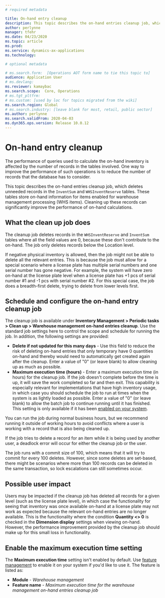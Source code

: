 ```yaml
---
# required metadata

title: On-hand entry cleanup
description: This topic describes the on-hand entries cleanup job, which helps improve system performance by identifying and deleting related, but unneeded, records.
author: perlynne
manager: tfehr
ms.date: 04/23/2020
ms.topic: article
ms.prod: 
ms.service: dynamics-ax-applications
ms.technology: 

# optional metadata

# ms.search.form:  [Operations AOT form name to tie this topic to]
audience: Application User
# ms.devlang: 
ms.reviewer: kamaybac
ms.search.scope:  Core, Operations
# ms.tgt_pltfrm: 
# ms.custom: [used by loc for topics migrated from the wiki]
ms.search.region: Global
# ms.search.industry: [leave blank for most, retail, public sector]
ms.author: perlynne
ms.search.validFrom: 2020-04-03
ms.dyn365.ops.version: Release 10.0.12
---
```


# On-hand entry cleanup

The performance of queries used to calculate the on-hand inventory is affected by the number of records in the tables involved. One way to improve the performance of such operations is to reduce the number of records that the database has to consider.

This topic describes the on-hand entries cleanup job, which deletes unneeded records in the `InventSum` and `WHSInventReserve` tables. These tables store on-hand information for items enabled for warehouse management processing (WHS items). Cleaning up these records can significantly improve the performance of on-hand calculations.

## What the clean up job does

The cleanup job deletes records in the `WHSInventReserve` and `InventSum` tables where all the field values are 0, because these don't contribute to the on-hand. The job only deletes records below the Location level.

If negative physical inventory is allowed, then the job might not be able to delete all the relevant entries. This is because the job must allow for a special scenario where a license plate has multiple serial numbers and one serial number has gone negative. For example, the system will have zero on-hand at the license plate level when a license plate has +1 pcs of serial number #1 and -1 pcs with serial number #2. For this special case, the job does a breadth-first delete, trying to delete from lower levels first.

## Schedule and configure the on-hand entry cleanup job

The cleanup job is available under **Inventory Management > Periodic tasks > Clean up > Warehouse management on-hand entries cleanup**. Use the standard job settings here to control the scope and schedule for running the job. In addition, the following settings are provided:

- **Delete if not updated for this many days** - Use this field to reduce the risk of deleting on-hand entries that only temporary have 0 quantities on-hand and thereby would need to automatically get created again after the cleanup. Enter a value of "0" (or leave blank) to allow cleaning up as much as possible.
- **Maximum execution time (hours)** - Enter a maximum execution time (in hours) for the cleanup job. If the job doesn't complete before the time is up, it will save the work completed so far and then exit. This capability is especially relevant for implementations that have high inventory usage, in which case you should schedule the job to run at times when the system is as lightly loaded as possible. Enter a value of "0" (or leave blank) to allow the batch job to continue running until it has finished. This setting is only available if it has been [enabled on your system](#max-execution-time).

You can run the job during normal business hours, but we recommend running it outside of working hours to avoid conflicts where a user is working with a record that is also being cleaned up.

If the job tries to delete a record for an item while it is being used by another user, a deadlock error will occur for either the cleanup job or the user.

The job runs with a commit size of 100, which means that it will try to commit for every 100 deletes. However, since some deletes are set-based, there might be scenarios where more than 100 records can be deleted in the same transaction, so  lock escalations can still sometimes occur.

## Possible user impact

Users may be impacted if the cleanup job has deleted all records for a given level (such as the license plate level), in which case the functionality for seeing that inventory was once available on-hand at a license plate may not work as expected because the relevant on-hand entries are no longer available. This is the functionality where the condition **Quantity <> 0** is checked in the **Dimension display** settings when viewing on-hand. However, the performance improvement provided by the cleanup job should make up for this small loss in functionality.

<a name="max-execution-time"></a>

## Enable the maximum execution time setting

The **Maximum execution time** setting isn't enabled by default. Use [feature management](../../fin-ops-core/fin-ops/get-started/feature-management/feature-management-overview.md) to enable it on your system if you'd like to use it. The feature is listed as:

- **Module** - *Warehouse management*
- **Feature name** - *Maximum execution time for the warehouse management on-hand entries cleanup job*
